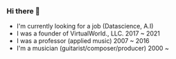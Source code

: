 ### Hi there 👋

<!--
**mucollabo/mucollabo** is a ✨ _special_ ✨ repository because its `README.md` (this file) appears on your GitHub profile.

Here are some ideas to get you started:

- 🔭 I’m currently working on ...
- 🌱 I’m currently learning ...
- 👯 I’m looking to collaborate on ...
- 🤔 I’m looking for help with ...
- 💬 Ask me about ...
- 📫 How to reach me: ...
- 😄 Pronouns: ...
- ⚡ Fun fact: ...
-->
- I'm currently looking for a job (Datascience, A.I)
- I was a founder of VirtualWorld., LLC. 2017 ~ 2021
- I was a professor (applied music) 2007 ~ 2016
- I'm a musician (guitarist/composer/producer) 2000 ~
